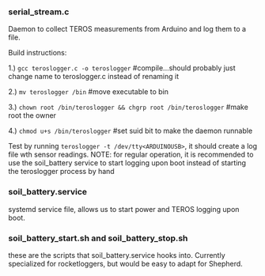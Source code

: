 ### serial_stream.c

Daemon to collect TEROS measurements from Arduino and log them to a file. 

Build instructions:

1.) `gcc teroslogger.c -o teroslogger` #compile...should probably just change name to teroslogger.c instead of renaming it

2.) `mv teroslogger /bin` #move executable to bin

3.) `chown root /bin/teroslogger && chgrp root /bin/teroslogger` #make root the owner

4.) `chmod u+s /bin/teroslogger` #set suid bit to make the daemon runnable

Test by running `teroslogger -t /dev/tty<ARDUINOUSB>`, it should create a log file wth sensor readings.
NOTE: for regular operation, it is recommended to use the soil_battery service to start logging upon boot instead of starting the teroslogger process by hand

### soil_battery.service

systemd service file, allows us to start power and TEROS logging upon boot. 

### soil_battery_start.sh and soil_battery_stop.sh

these are the scripts that soil_battery.service hooks into. Currently specialized for rocketloggers, but would be easy to adapt for Shepherd.
